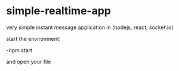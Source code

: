 # simple-realtime-app
very simple instant message application in (nodejs, react, socket.io)

start the environment:

  -npm start
  
and open your file
 
